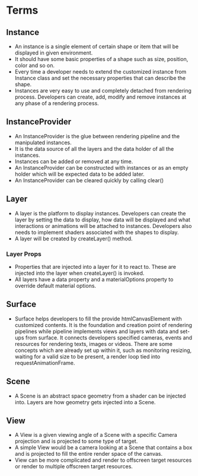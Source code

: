 # Terms

## Instance

* An instance is a single element of certain shape or item that will be displayed in given environment.
* It should have some basic properties of a shape such as size, position, color and so on.
* Every time a developer needs to extend the customized instance from Instance class and set the necessary properties that can describe the shape.
* Instances are very easy to use and completely detached from rendering process. Developers can create, add, modify and remove instances at any phase of a rendering process.

## InstanceProvider

* An InstanceProvider is the glue between rendering pipeline and the manipulated instances.
* It is the data source of all the layers and the data holder of all the instances.
* Instances can be added or removed at any time.
* An InstanceProvider can be constructed with instances or as an empty holder which will be expected data to be added later.
* An InstanceProvider can be cleared quickly by calling clear()

## Layer

* A layer is the platform to display instances. Developers can create the layer by setting the data to display, how data will be displayed and what interactions or animations will be attached to instances. Developers also needs to implement shaders associated with the shapes to display.
* A layer will be created by createLayer() method.

### Layer Props

* Properties that are injected into a layer for it to react to. These are injected into the layer when createLayer() is invoked.
* All layers have a data property and a materialOptions property to override default material options.

## Surface

* Surface helps developers to fill the provide htmlCanvasElement with customized contents. It is the foundation and creation point of rendering pipelines while pipeline implements views and layers with data and set-ups from surface. It connects developers specified cameras, events and resources for rendering texts, images or videos. There are some concepts which are already set up within it, such as monitoring resizing, waiting for a valid size to be present, a render loop tied into requestAnimationFrame.

## Scene

* A Scene is an abstract space geometry from a shader can be injected into. Layers are how geometry gets injected into a Scene.

## View

* A View is a given viewing angle of a Scene with a specific Camera projection and is projected to some type of target.
* A simple View would be a camera looking at a Scene that contains a box and is projected to fill the entire render space of the canvas.
* View can be more complicated and render to offscreen target resources or render to multiple offscreen target resources.
